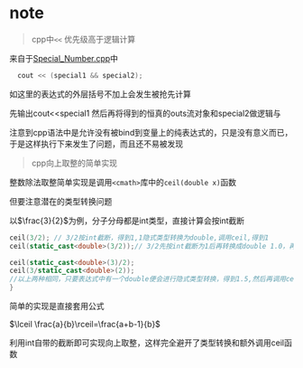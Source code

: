 # note

> cpp中`<<` 优先级高于逻辑计算

来自于[Special_Number.cpp](./Special_Number.cpp)中

```cpp
  cout << (special1 && special2);
```

如这里的表达式的外层括号不加上会发生被抢先计算

先输出cout<<special1 然后再将得到的恒真的outs流对象和special2做逻辑与

注意到cpp语法中是允许没有被bind到变量上的纯表达式的，只是没有意义而已，于是这样执行下来发生了问题，而且还不易被发现

> cpp向上取整的简单实现

整数除法取整简单实现是调用`<cmath>`库中的`ceil(double x)`函数

但要注意潜在的类型转换问题

以$\frac{3}{2}$为例，分子分母都是int类型，直接计算会按int截断

```cpp
ceil(3/2); // 3/2按int截断，得到1,1隐式类型转换为double,调用ceil,得到1
ceil(static_cast<double>(3/2));// 3/2先按int截断为1后再转换成double 1.0，再调用ceil得到1

ceil(static_cast<double>(3)/2);
ceil(3/static_cast<double>(2));
//以上两种相同，只要表达式中有一个double便会进行隐式类型转换，得到1.5,然后再调用ceil得到2
}
```

简单的实现是直接套用公式

$\lceil \frac{a}{b}\rceil=\frac{a+b-1}{b}$

利用int自带的截断即可实现向上取整，这样完全避开了类型转换和额外调用ceil函数